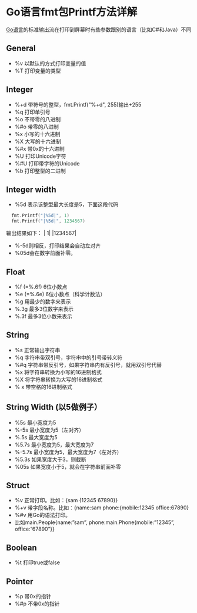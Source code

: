 # Go语言fmt包Printf方法详解

[Go语言](https://so.csdn.net/so/search?q=Go语言&spm=1001.2101.3001.7020)的标准输出流在打印到屏幕时有些参数跟别的语言（比如C#和Java）不同

## General

- %v 以默认的方式打印变量的值
- %T 打印变量的类型

## Integer

- %+d 带符号的整型，fmt.Printf("%+d", 255)输出+255
- %q 打印单引号
- %o 不带零的八进制
- %#o 带零的八进制
- %x 小写的十六进制
- %X 大写的十六进制
- %#x 带0x的十六进制
- %U 打印Unicode字符
- %#U 打印带字符的Unicode
- %b 打印整型的二进制

## Integer width

- %5d 表示该整型最大长度是5，下面这段代码



```go
  fmt.Printf("|%5d|", 1)
  fmt.Printf("|%5d|", 1234567)
```

输出结果如下：
   |    1|
   |1234567|

- %-5d则相反，打印结果会自动左对齐
- %05d会在数字前面补零。

## Float

- %f (=%.6f) 6位小数点
- %e (=%.6e) 6位小数点（科学计数法）
- %g 用最少的数字来表示
- %.3g 最多3位数字来表示
- %.3f 最多3位小数来表示

## String

- %s 正常输出字符串
- %q 字符串带双引号，字符串中的引号带转义符
- %#q 字符串带反引号，如果字符串内有反引号，就用双引号代替
- %x 将字符串转换为小写的16进制格式
- %X 将字符串转换为大写的16进制格式
- % x 带空格的16进制格式

## String Width (以5做例子）

- %5s 最小宽度为5
- %-5s 最小宽度为5（左对齐）
- %.5s 最大宽度为5
- %5.7s 最小宽度为5，最大宽度为7
- %-5.7s 最小宽度为5，最大宽度为7（左对齐）
- %5.3s 如果宽度大于3，则截断
- %05s 如果宽度小于5，就会在字符串前面补零

## Struct

- %v 正常打印。比如：{sam {12345 67890}}
- %+v 带字段名称。比如：{name:sam phone:{mobile:12345 office:67890}
- %#v 用Go的语法打印。
- 比如main.People{name:”sam”, phone:main.Phone{mobile:”12345”, office:”67890”}}

## Boolean

- %t 打印true或false

## Pointer

- %p 带0x的指针
- %#p 不带0x的指针

